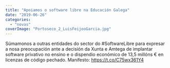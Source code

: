 ```yaml
---
title: "Apoiamos o software libre na Educación Galega"
date: "2019-06-26"
categories: 
  - "novas"
coverImage: "Portoseco_2_LuisFeijooGarcia.jpg"
---
```


Súmamonos a outras entidades do sector do #SoftwareLibre para expresar a nosa preocupación ante a decisión da Xunta e Amtega de implantar software privativo no ensino e o dispendio económico de 13,5 millóns € en licenzas de código pechado. Manifesto: https://t.co/C75wx361Y4
